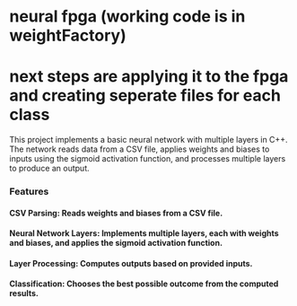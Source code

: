 # neural fpga (working code is in weightFactory)
# next steps are applying it to the fpga and creating seperate files for each class 

This project implements a basic neural network with multiple layers in C++. The network reads data from a CSV file, applies weights and biases to inputs using the sigmoid activation function, and processes multiple layers to produce an output.

### Features
#### CSV Parsing: Reads weights and biases from a CSV file.
#### Neural Network Layers: Implements multiple layers, each with weights and biases, and applies the sigmoid activation function.
#### Layer Processing: Computes outputs based on provided inputs.
#### Classification: Chooses the best possible outcome from the computed results.
